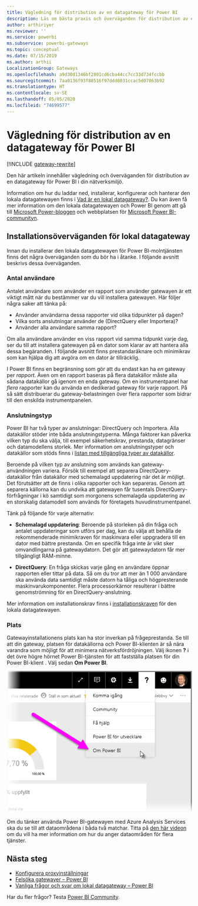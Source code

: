 ```yaml
---
title: Vägledning för distribution av en datagateway för Power BI
description: Läs om bästa praxis och överväganden för distribution av en gateway för Power BI.
author: arthiriyer
ms.reviewer: ''
ms.service: powerbi
ms.subservice: powerbi-gateways
ms.topic: conceptual
ms.date: 07/15/2019
ms.author: arthii
LocalizationGroup: Gateways
ms.openlocfilehash: a9d30d1346bf2801cd6cba44cc7cc33d734fccbb
ms.sourcegitcommit: 7aa0136f93f88516f97ddd8031ccac5d07863b92
ms.translationtype: HT
ms.contentlocale: sv-SE
ms.lasthandoff: 05/05/2020
ms.locfileid: "74699577"
---
```

# <a name="guidance-for-deploying-a-data-gateway-for-power-bi"></a>Vägledning för distribution av en datagateway för Power BI

[!INCLUDE [gateway-rewrite](includes/gateway-rewrite.md)]

Den här artikeln innehåller vägledning och överväganden för distribution av en datagateway för Power BI i din nätverksmiljö.

Information om hur du laddar ned, installerar, konfigurerar och hanterar den lokala datagatewayen finns i [Vad är en lokal datagateway?](/data-integration/gateway/service-gateway-onprem). Du kan även få mer information om den lokala datagatewayen och Power BI genom att gå till [Microsoft Power-bloggen](https://powerbi.microsoft.com/blog/) och webbplatsen för [Microsoft Power BI-communityn](https://community.powerbi.com/).

## <a name="installation-considerations-for-the-on-premises-data-gateway"></a>Installationsöverväganden för lokal datagateway

Innan du installerar den lokala datagatewayen för Power BI-molntjänsten finns det några överväganden som du bör ha i åtanke. I följande avsnitt beskrivs dessa överväganden.

### <a name="number-of-users"></a>Antal användare

Antalet användare som använder en rapport som använder gatewayen är ett viktigt mått när du bestämmer var du vill installera gatewayen. Här följer några saker att tänka på:

* Använder användarna dessa rapporter vid olika tidpunkter på dagen?
* Vilka sorts anslutningar använder de (DirectQuery eller Importera)?
* Använder alla användare samma rapport?

Om alla användare använder en viss rapport vid samma tidpunkt varje dag, ser du till att installera gatewayen på en dator som klarar av att hantera alla dessa begäranden. I följande avsnitt finns prestandaräknare och minimikrav som kan hjälpa dig att avgöra om en dator är tillräcklig.

I Power BI finns en begränsning som gör att du endast kan ha *en* gateway per *rapport*. Även om en rapport baseras på flera datakällor måste alla sådana datakällor gå igenom en enda gateway. Om en instrumentpanel har *flera* rapporter kan du använda en dedikerad gateway för varje rapport. På så sätt distribuerar du gateway-belastningen över flera rapporter som bidrar till den enskilda instrumentpanelen.

### <a name="connection-type"></a>Anslutningstyp

Power BI har två typer av anslutningar: DirectQuery och Importera. Alla datakällor stöder inte båda anslutningstyperna. Många faktorer kan påverka vilken typ du ska välja, till exempel säkerhetskrav, prestanda, datagränser och datamodellens storlek. Mer information om anslutningstyper och datakällor som stöds finns i [listan med tillgängliga typer av datakällor](service-gateway-data-sources.md#list-of-available-data-source-types).

Beroende på vilken typ av anslutning som används kan gateway-användningen variera. Försök till exempel att separera DirectQuery-datakällor från datakällor med schemalagd uppdatering när det är möjligt. Det förutsätter att de finns i olika rapporter och kan separeras. Genom att separera källorna kan du undvika att gatewayen får tusentals DirectQuery-förfrågningar i kö samtidigt som morgonens schemalagda uppdatering av en storskalig datamodell som används för företagets huvudinstrumentpanel. 

Tänk på följande för varje alternativ:

* **Schemalagd uppdatering**: Beroende på storleken på din fråga och antalet uppdateringar som utförs per dag, kan du välja att behålla de rekommenderade minimikraven för maskinvara eller uppgradera till en dator med bättre prestanda. Om en specifik fråga inte är vikt sker omvandlingarna på gatewaydatorn. Det gör att gatewaydatorn får mer tillgängligt RAM-minne.

* **DirectQuery**: En fråga skickas varje gång en användare öppnar rapporten eller tittar på data. Så om du tror att mer än 1 000 användare ska använda data samtidigt måste datorn ha tåliga och högpresterande maskinvarukomponenter. Flera processorkärnor resulterar i bättre genomströmning för en DirectQuery-anslutning.

Mer information om installationskrav finns i [installationskraven](/data-integration/gateway/service-gateway-install#requirements) för den lokala datagatewayen.

### <a name="location"></a>Plats

Gatewayinstallationens plats kan ha stor inverkan på frågeprestanda. Se till att din gateway, platsen för datakällorna och Power BI-klienten är så nära varandra som möjligt för att minimera nätverksfördröjningen. Välj ikonen **?** i det övre högre hörnet Power BI-tjänsten för att fastställa platsen för din Power BI-klient . Välj sedan **Om Power BI**.

![Fastställa platsen för din Power BI-klientorganisation](media/service-gateway-deployment-guidance/powerbi-gateway-deployment-guidance_02.png)

Om du tänker använda Power BI-gatewayen med Azure Analysis Services ska du se till att dataområdena i båda två matchar. Titta på [den här videon](https://guyinacube.com/2018/01/power-bi-azure-analysis-services-gateway-data-region/) om du vill ha mer information om hur du anger dataområden för flera tjänster.

## <a name="next-steps"></a>Nästa steg

* [Konfigurera proxyinställningar](/data-integration/gateway/service-gateway-proxy)  
* [Felsöka gatewayer – Power BI](service-gateway-onprem-tshoot.md)  
* [Vanliga frågor och svar om lokal datagateway – Power BI](service-gateway-power-bi-faq.md)  

Har du fler frågor? Testa [Power BI Community](https://community.powerbi.com/).

